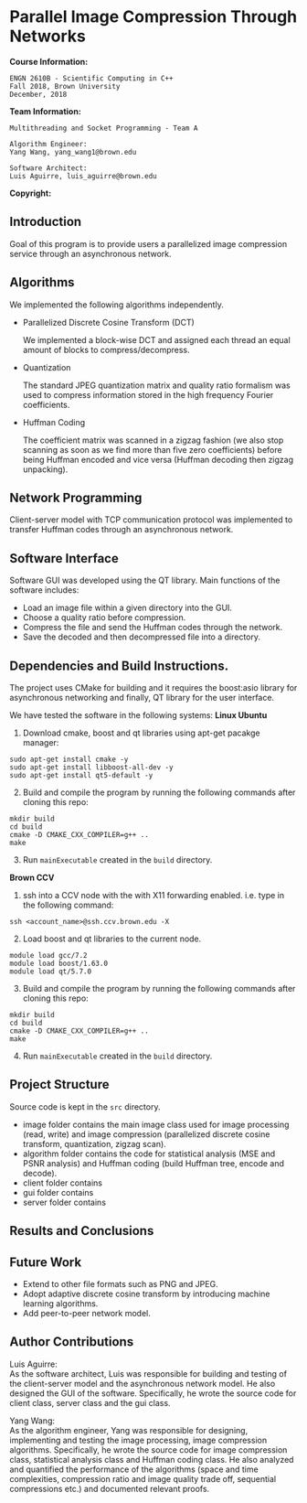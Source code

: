 # Parallel Image Compression Through Networks
**Course Information:**

    ENGN 2610B - Scientific Computing in C++
    Fall 2018, Brown University
    December, 2018

**Team Information:**

    Multithreading and Socket Programming - Team A

    Algorithm Engineer:
    Yang Wang, yang_wang1@brown.edu

    Software Architect:
    Luis Aguirre, luis_aguirre@brown.edu

**Copyright:**


## Introduction
Goal of this program is to provide users a parallelized image compression service through an asynchronous network.

## Algorithms
We implemented the following algorithms independently.
- Parallelized Discrete Cosine Transform (DCT)

    We implemented a block-wise DCT and assigned each thread an equal amount of blocks to compress/decompress.    
- Quantization

    The standard JPEG quantization matrix and quality ratio formalism was used to compress information stored in the high frequency Fourier coefficients.
- Huffman Coding

    The coefficient matrix was scanned in a zigzag fashion (we also stop scanning as soon as we find more than five zero coefficients) before being Huffman encoded and vice versa (Huffman decoding then zigzag unpacking).

## Network Programming
Client-server model with TCP communication protocol was implemented to transfer Huffman codes through an asynchronous network.

## Software Interface
Software GUI was developed using the QT library. Main functions of the software includes:
- Load an image file within a given directory into the GUI.
- Choose a quality ratio before compression.
- Compress the file and send the Huffman codes through the network.
- Save the decoded and then decompressed file into a directory.

## Dependencies and Build Instructions.
The project uses CMake for building and it requires the boost:asio library for asynchronous networking and finally, QT library for the user interface.

We have tested the software in the following systems:
**Linux Ubuntu**
1. Download cmake, boost and qt libraries using apt-get pacakge manager:
```
sudo apt-get install cmake -y
sudo apt-get install libboost-all-dev -y
sudo apt-get install qt5-default -y
```
2. Build and compile the program by running the following commands after cloning this repo:
```
mkdir build
cd build
cmake -D CMAKE_CXX_COMPILER=g++ ..
make
```
3. Run `mainExecutable` created in the `build` directory.

**Brown CCV**
1. ssh into a CCV node with the with X11 forwarding enabled. i.e. type in the following command:
```
ssh <account_name>@ssh.ccv.brown.edu -X
```
2. Load boost and qt libraries to the current node.
```
module load gcc/7.2
module load boost/1.63.0
module load qt/5.7.0
```
3. Build and compile the program by running the following commands after cloning this repo:
```
mkdir build
cd build
cmake -D CMAKE_CXX_COMPILER=g++ ..
make
```
4. Run `mainExecutable` created in the `build` directory.


## Project Structure
Source code is kept in the `src` directory.
- image folder contains the main image class used for image processing (read, write) and image compression (parallelized discrete cosine transform, quantization, zigzag scan).
- algorithm folder contains the code for statistical analysis (MSE and PSNR analysis) and Huffman coding (build Huffman tree, encode and decode).   
- client folder contains
- gui folder contains
- server folder contains

## Results and Conclusions


## Future Work
- Extend to other file formats such as PNG and JPEG.
- Adopt adaptive discrete cosine transform by introducing machine learning algorithms.
- Add peer-to-peer network model.

## Author Contributions
Luis Aguirre:   
    As the software architect, Luis was responsible for building and testing of the client-server model and the asynchronous network model. He also designed the GUI of the software. Specifically, he wrote the source code for client class, server class and the gui class.

Yang Wang:  
    As the algorithm engineer, Yang was responsible for designing, implementing and testing the image processing, image compression algorithms. Specifically, he wrote the source code for image compression class, statistical analysis class and Huffman coding class. He also analyzed and quantified the performance of the algorithms (space and time complexities, compression ratio and image quality trade off, sequential compressions etc.) and documented relevant proofs.  
